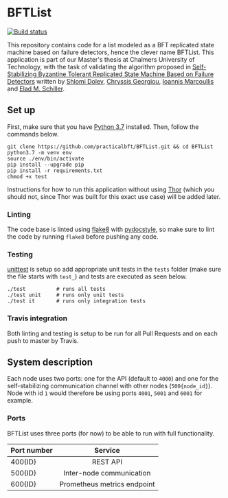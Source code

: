 # BFTList
[![Build status](https://travis-ci.org/practicalbft/BFTList.svg?branch=master)](https://travis-ci.org/travis-ci/travis-web)

This repository contains code for a list modeled as a BFT replicated state machine based on failure detectors, hence the clever name BFTList. This application is part of our Master's thesis at Chalmers University of Technology, with the task of validating the algorithm proposed in [Self-Stabilizing Byzantine Tolerant Replicated State Machine Based on Failure Detectors]() written by [Shlomi Dolev](mailto:dolev@cs.bgu.ac.il), [Chryssis Georgiou](chryssis@cs.ucy.ac.cy), [Ioannis Marcoullis](imarcoullis@cs.ucy.ac.cy) and [Elad M. Schiller](mailto:elad@chalmers.se).

## Set up
First, make sure that you have [Python 3.7](https://www.python.org/downloads/) installed. Then, follow the commands below.

```
git clone https://github.com/practicalbft/BFTList.git && cd BFTList
python3.7 -m venv env
source ./env/bin/activate
pip install --upgrade pip
pip install -r requirements.txt
chmod +x test
```

Instructions for how to run this application without using [Thor](https://github.com/practicalbft/thor) (which you should not, since Thor was built for this exact use case) will be added later.

### Linting
The code base is linted using [flake8](https://pypi.org/project/flake8/) with [pydocstyle](https://github.com/PyCQA/pydocstyle), so make sure to lint the code by running `flake8` before pushing any code.

### Testing
[unittest](https://docs.python.org/2/library/unittest.html) is setup so add appropriate unit tests in the `tests` folder (make sure the file starts with `test_`) and tests are executed as seen below.

```
./test          # runs all tests
./test unit     # runs only unit tests
./test it       # runs only integration tests
```

### Travis integration
Both linting and testing is setup to be run for all Pull Requests and on each push to master by Travis.

## System description
Each node uses two ports: one for the API (default to `4000`) and one for the self-stabilizing communication channel with other nodes (`500{node_id}`). Node with id `1` would therefore be using ports `4001`, `5001` and `6001` for example.

### Ports
BFTList uses three ports (for now) to be able to run with full functionality. 

| Port number   | Service                       | 
| ------------- |:-----------------------------:|
| 400{ID}       | REST API                      |
| 500{ID}       | Inter-node communication      |
| 600{ID}       | Prometheus metrics endpoint   |